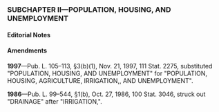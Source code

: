 ### SUBCHAPTER II—POPULATION, HOUSING, AND UNEMPLOYMENT ###

#### **Editorial Notes** ####

#### Amendments ####

**1997**—Pub. L. 105–113, §3(b)(1), Nov. 21, 1997, 111 Stat. 2275, substituted "POPULATION, HOUSING, AND UNEMPLOYMENT" for "POPULATION, HOUSING, AGRICULTURE, IRRIGATION,, AND UNEMPLOYMENT".

**1986**—Pub. L. 99–544, §1(b), Oct. 27, 1986, 100 Stat. 3046, struck out "DRAINAGE" after "IRRIGATION,".